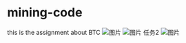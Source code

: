 # mining-code
this is the assignment about BTC
![图片](https://user-images.githubusercontent.com/82131977/116214876-b8e79c00-a779-11eb-82cc-069e44e6f17a.png)
![图片](https://user-images.githubusercontent.com/82131977/116214902-bedd7d00-a779-11eb-83cd-835ee03ba51b.png)
任务2
![图片](https://user-images.githubusercontent.com/82131977/116416842-4bb53300-a86d-11eb-9f9b-0bf90cc3ae83.png)
